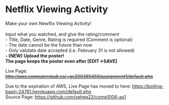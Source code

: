 <h1> Netflix Viewing Activity </h1>
<p> Make your own Newflix Viewing Activity!
<br><br>
Input what you watched, and give the rating/comment
<br>
- Title, Date, Genre, Rating is required (Comment is optional)
<br>
- The date cannot be the future than now
<br>
- Only validate date accepted (i.e. February 31 is not allowed)
<br>
<b> - (NEW) Upload the poster! 
<br>
The page keeps the poster even after [EDIT->SAVE]
</b>
<br>
<p>
Live Page: <del><a href="http://aws.computerstudi.es/~gc200389459/assignment1/default.php" target="_blank"> http://aws.computerstudi.es/~gc200389459/assignment1/default.php </a> </del>
<br>
<p>
Due to the expiration of AWS, Live Page has moved to here: <a href="https://boiling-basin-24761.herokuapp.com/default.php" target="_blank"> https://boiling-basin-24761.herokuapp.com/default.php </a> 
<br>  
Source Page: <a href="https://github.com/sehee22/comp1006-as1" target="_blank"> https://github.com/sehee22/comp1006-as1 </a> 
</p>
